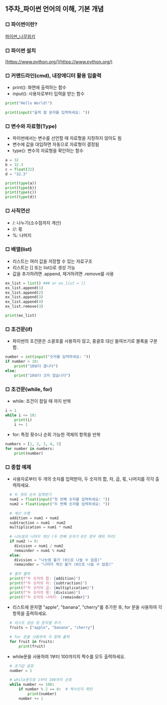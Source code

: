 ## 1주차_파이썬 언어의 이해, 기본 개념

### □ 파이썬이란?
[파이썬_나무위키](https://namu.wiki/w/Python)

### □ 파이썬 설치
[https://www.python.org/](https://www.python.org/)

### □ 커맨드라인(cmd), 내장에디터 활용 입출력
- print(): 화면에 출력하는 함수
- input(): 사용자로부터 입력을 받는 함수
  
```python
print("Hello World!")
    
print(input("출력 할 문자를 입력하세요: "))
```

### □ 변수와 자료형(Type)
- 파이썬에서는 변수를 선언할 때 자료형을 지정하지 않아도 됨
- 변수에 값을 대입하면 자동으로 자료형이 결정됨
- type(): 변수의 자료형을 확인하는 함수

```python
a = 32
b = 32.3
c = float(32)
d = "32.3"

print(type(a))
print(type(b))
print(type(c))
print(type(d))
```

### □ 사칙연산
- /: 나누기(소수점까지 계산)
- //: 몫
- %: 나머지

### □ 배열(list)
- 리스트는 여러 값을 저장할 수 있는 자료구조
- 리스트는 [] 또는 list()로 생성 가능
- 값을 추가하려면 .append, 제거하려면 .remove를 사용

```python
ex_list = list() ### or ex_list = []
ex_list.append(1)
ex_list.append(2)
ex_list.append(3)
ex_list.append(4)
ex_list.remove(3)

print(ex_list)
```

### □ 조건문(if)

- 파이썬의 조건문은 소괄호를 사용하지 않고, 중괄호 대신 들여쓰기로 블록을 구분함.

```python
number = int(input("숫자를 입력하세요: "))
if number > 10:
    print("10보다 큽니다")
else:
    print("10보다 크지 않습니다")

```

### □ 조건문(while, for)
- while: 조건이 참일 때 까지 반복
```python
i = 1
while i <= 10:
    print(i)
    i += 1
```

- for: 특정 횟수나 순회 가능한 객체의 항목을 반복
```python
numbers = [1, 2, 3, 4, 5]
for number in numbers:
    print(number)
```

### □ 종합 예제
- 사용자로부터 두 개의 숫자를 입력받아, 두 숫자의 합, 차, 곱, 몫, 나머지를 각각 출력하세요.
```python
  # 두 개의 숫자 입력받기
  num1 = float(input("첫 번째 숫자를 입력하세요: "))
  num2 = float(input("두 번째 숫자를 입력하세요: "))
  
  # 계산 수행
  addition = num1 + num2
  subtraction = num1 - num2
  multiplication = num1 * num2
  
  # 나눗셈과 나머지 계산 (두 번째 숫자가 0인 경우 예외 처리)
  if num2 != 0:
    division = num1 / num2
    remainder = num1 % num2
  else:
    division = "나눗셈 불가 (0으로 나눌 수 없음)"
    remainder = "나머지 계산 불가 (0으로 나눌 수 없음)"
  
  # 결과 출력
  print(f"두 숫자의 합: {addition}")
  print(f"두 숫자의 차: {subtraction}")
  print(f"두 숫자의 곱: {multiplication}")
  print(f"두 숫자의 몫: {division}")
  print(f"두 숫자의 나머지: {remainder}")
```

- 리스트에 문자열 "apple", "banana", "cherry"를 추가한 후, for 문을 사용하여 각 항목을 출력하세요.
```python
  # 리스트 생성 및 문자열 추가
  fruits = ["apple", "banana", "cherry"]
  
  # for 문을 사용하여 각 항목 출력
  for fruit in fruits:
      print(fruit)
```

- while문을 사용하여 1부터 100까지의 짝수를 모두 출력하세요.
```python
  # 초기값 설정
  number = 1
  
  # while문으로 1부터 100까지 순회
  while number <= 100:
      if number % 2 == 0:  # 짝수인지 확인
          print(number)
      number += 1
```

